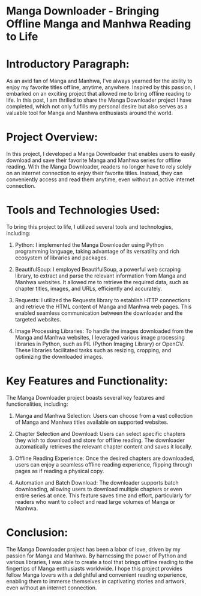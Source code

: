 # Manga Downloader - Bringing Offline Manga and Manhwa Reading to Life

# **Introductory Paragraph**:
As an avid fan of Manga and Manhwa, I've always yearned for the ability to enjoy my favorite titles offline, anytime, anywhere. Inspired by this passion, I embarked on an exciting project that allowed me to bring offline reading to life. In this post, I am thrilled to share the Manga Downloader project I have completed, which not only fulfills my personal desire but also serves as a valuable tool for Manga and Manhwa enthusiasts around the world.

# **Project Overview**:
In this project, I developed a Manga Downloader that enables users to easily download and save their favorite Manga and Manhwa series for offline reading. With the Manga Downloader, readers no longer have to rely solely on an internet connection to enjoy their favorite titles. Instead, they can conveniently access and read them anytime, even without an active internet connection.

# **Tools and Technologies Used**:
To bring this project to life, I utilized several tools and technologies, including:

1. Python: I implemented the Manga Downloader using Python programming language, taking advantage of its versatility and rich ecosystem of libraries and packages.

2. BeautifulSoup: I employed BeautifulSoup, a powerful web scraping library, to extract and parse the relevant information from Manga and Manhwa websites. It allowed me to retrieve the required data, such as chapter titles, images, and URLs, efficiently and accurately.

3. Requests: I utilized the Requests library to establish HTTP connections and retrieve the HTML content of Manga and Manhwa web pages. This enabled seamless communication between the downloader and the targeted websites.

4. Image Processing Libraries: To handle the images downloaded from the Manga and Manhwa websites, I leveraged various image processing libraries in Python, such as PIL (Python Imaging Library) or OpenCV. These libraries facilitated tasks such as resizing, cropping, and optimizing the downloaded images.

# **Key Features and Functionality**:
The Manga Downloader project boasts several key features and functionalities, including:

1. Manga and Manhwa Selection: Users can choose from a vast collection of Manga and Manhwa titles available on supported websites.

2. Chapter Selection and Download: Users can select specific chapters they wish to download and store for offline reading. The downloader automatically retrieves the relevant chapter content and saves it locally.

3. Offline Reading Experience: Once the desired chapters are downloaded, users can enjoy a seamless offline reading experience, flipping through pages as if reading a physical copy.

4. Automation and Batch Download: The downloader supports batch downloading, allowing users to download multiple chapters or even entire series at once. This feature saves time and effort, particularly for readers who want to collect and read large volumes of Manga or Manhwa.

# **Conclusion**:
The Manga Downloader project has been a labor of love, driven by my passion for Manga and Manhwa. By harnessing the power of Python and various libraries, I was able to create a tool that brings offline reading to the fingertips of Manga enthusiasts worldwide. I hope this project provides fellow Manga lovers with a delightful and convenient reading experience, enabling them to immerse themselves in captivating stories and artwork, even without an internet connection.
